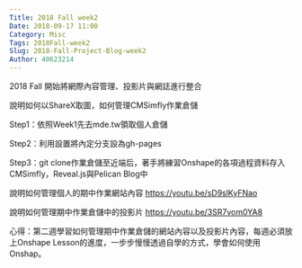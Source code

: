 ```yaml
---
Title: 2018 Fall week2
Date: 2018-09-17 11:00
Category: Misc
Tags: 2018Fall-week2
Slug: 2018-Fall-Project-Blog-week2
Author: 40623214
---
```


2018 Fall 開始將網際內容管理、投影片與網誌進行整合

<!-- PELICAN_END_SUMMARY -->

說明如何以ShareX取圖，如何管理CMSimfly作業倉儲

Step1：依照Week1先去mde.tw領取個人倉儲

Step2：利用設置將內定分支設為gh-pages

Step3：git clone作業倉儲至近端后，著手將練習Onshape的各項過程資料存入CMSimfly，Reveal.js與Pelican Blog中

說明如何管理個人的期中作業網站內容
https://youtu.be/sD9slKyFNao

說明如何管理期中作業倉儲中的投影片
https://youtu.be/3SR7vom0YA8

心得：第二週學習如何管理期中作業倉儲的網站內容以及投影片內容，每週必須放上Onshape Lesson的進度，一步步慢慢透過自學的方式，學會如何使用Onshap。




